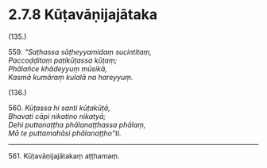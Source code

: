 # 2.7.8 Kūṭavāṇijajātaka

(135.)

559\. _“Saṭhassa sāṭheyyamidaṃ sucintitaṃ,_  
_Paccoḍḍitaṃ paṭikūṭassa kūṭaṃ;_  
_Phālañce khādeyyuṃ mūsikā,_  
_Kasmā kumāraṃ kulalā na hareyyuṃ._  

(136.)

560\. _Kūṭassa hi santi kūṭakūṭā,_  
_Bhavati cāpi nikatino nikatyā;_  
_Dehi puttanaṭṭha phālanaṭṭhassa phālaṃ,_  
_Mā te puttamahāsi phālanaṭṭho”ti._  

---

561\. Kūṭavāṇijajātakaṃ aṭṭhamaṃ.
